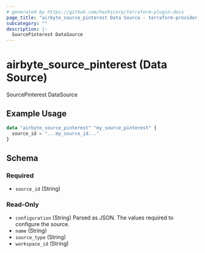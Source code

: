 ```yaml
---
# generated by https://github.com/hashicorp/terraform-plugin-docs
page_title: "airbyte_source_pinterest Data Source - terraform-provider-airbyte"
subcategory: ""
description: |-
  SourcePinterest DataSource
---
```


# airbyte_source_pinterest (Data Source)

SourcePinterest DataSource

## Example Usage

```terraform
data "airbyte_source_pinterest" "my_source_pinterest" {
  source_id = "...my_source_id..."
}
```

<!-- schema generated by tfplugindocs -->
## Schema

### Required

- `source_id` (String)

### Read-Only

- `configuration` (String) Parsed as JSON.
The values required to configure the source.
- `name` (String)
- `source_type` (String)
- `workspace_id` (String)



